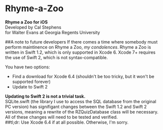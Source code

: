 # Rhyme-a-Zoo
<b>Rhyme a Zoo for iOS</b> </br>
Developed by Cal Stephens  </br>
for Walter Evans at Georgia Regents University

##A note to future developers
If there comes a time where somebody must perform maintinence on Rhyme a Zoo, <i>my condolences</i>. Rhyme a Zoo is written in Swift 1.2, which is only supported in Xcode 6. Xcode 7+ requires the use of Swift 2, which is not syntax-compatible.


You have two options:
- Find a download for Xcode 6.4 (shouldn't be too tricky, but it won't be supported forever)
- Update to Swift 2

<b>Updating to Swift 2 is not a trivial task.</b> <br> 
SQLite.swift (the library I use to access the SQL database from the original PC version) has signifigant changes between the Swift 1.2 and Swift 2 versions, meaning a rewrite of the RZQuizDatabase class will be necessary. All of these changes will need to be tested and verified. 
<br>
##tl;dr: Use Xcode 6.4 if at all possible.
Otherwise, I'm sorry.
